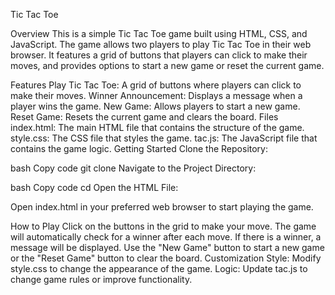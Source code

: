 Tic Tac Toe

Overview
This is a simple Tic Tac Toe game built using HTML, CSS, and JavaScript. The game allows two players to play Tic Tac Toe in their web browser. It features a grid of buttons that players can click to make their moves, and provides options to start a new game or reset the current game.

Features
Play Tic Tac Toe: A grid of buttons where players can click to make their moves.
Winner Announcement: Displays a message when a player wins the game.
New Game: Allows players to start a new game.
Reset Game: Resets the current game and clears the board.
Files
index.html: The main HTML file that contains the structure of the game.
style.css: The CSS file that styles the game.
tac.js: The JavaScript file that contains the game logic.
Getting Started
Clone the Repository:

bash
Copy code
git clone <repository-url>
Navigate to the Project Directory:

bash
Copy code
cd <project-directory>
Open the HTML File:

Open index.html in your preferred web browser to start playing the game.

How to Play
Click on the buttons in the grid to make your move.
The game will automatically check for a winner after each move.
If there is a winner, a message will be displayed.
Use the "New Game" button to start a new game or the "Reset Game" button to clear the board.
Customization
Style: Modify style.css to change the appearance of the game.
Logic: Update tac.js to change game rules or improve functionality.


